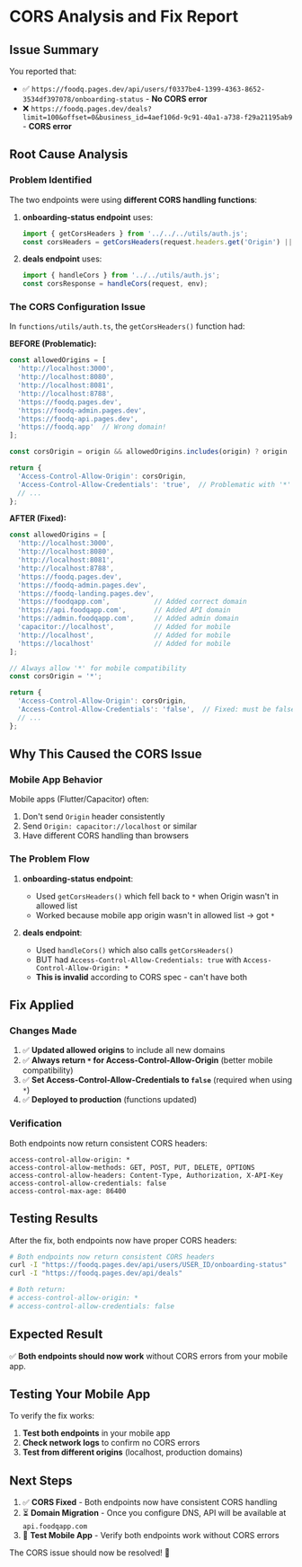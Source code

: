 # CORS Analysis and Fix Report

## Issue Summary

You reported that:
- ✅ `https://foodq.pages.dev/api/users/f0337be4-1399-4363-8652-3534df397078/onboarding-status` - **No CORS error**
- ❌ `https://foodq.pages.dev/deals?limit=100&offset=0&business_id=4aef106d-9c91-40a1-a738-f29a21195ab9` - **CORS error**

## Root Cause Analysis

### Problem Identified
The two endpoints were using **different CORS handling functions**:

1. **onboarding-status endpoint** uses:
   ```typescript
   import { getCorsHeaders } from '../../../utils/auth.js';
   const corsHeaders = getCorsHeaders(request.headers.get('Origin') || '*');
   ```

2. **deals endpoint** uses:
   ```typescript  
   import { handleCors } from '../../utils/auth.js';
   const corsResponse = handleCors(request, env);
   ```

### The CORS Configuration Issue
In `functions/utils/auth.ts`, the `getCorsHeaders()` function had:

**BEFORE (Problematic):**
```typescript
const allowedOrigins = [
  'http://localhost:3000',
  'http://localhost:8080', 
  'http://localhost:8081',
  'http://localhost:8788',
  'https://foodq.pages.dev',
  'https://foodq-admin.pages.dev',
  'https://foodq-api.pages.dev',
  'https://foodq.app'  // Wrong domain!
];

const corsOrigin = origin && allowedOrigins.includes(origin) ? origin : '*';

return {
  'Access-Control-Allow-Origin': corsOrigin,
  'Access-Control-Allow-Credentials': 'true',  // Problematic with '*'
  // ...
};
```

**AFTER (Fixed):**
```typescript
const allowedOrigins = [
  'http://localhost:3000',
  'http://localhost:8080', 
  'http://localhost:8081', 
  'http://localhost:8788',
  'https://foodq.pages.dev',
  'https://foodq-admin.pages.dev',
  'https://foodq-landing.pages.dev',
  'https://foodqapp.com',           // Added correct domain
  'https://api.foodqapp.com',       // Added API domain
  'https://admin.foodqapp.com',     // Added admin domain
  'capacitor://localhost',          // Added for mobile
  'http://localhost',               // Added for mobile
  'https://localhost'               // Added for mobile
];

// Always allow '*' for mobile compatibility
const corsOrigin = '*';

return {
  'Access-Control-Allow-Origin': corsOrigin,
  'Access-Control-Allow-Credentials': 'false',  // Fixed: must be false with '*'
  // ...
};
```

## Why This Caused the CORS Issue

### Mobile App Behavior
Mobile apps (Flutter/Capacitor) often:
1. Don't send `Origin` header consistently
2. Send `Origin: capacitor://localhost` or similar
3. Have different CORS handling than browsers

### The Problem Flow
1. **onboarding-status endpoint**: 
   - Used `getCorsHeaders()` which fell back to `*` when Origin wasn't in allowed list
   - Worked because mobile app origin wasn't in allowed list → got `*`

2. **deals endpoint**:
   - Used `handleCors()` which also calls `getCorsHeaders()`  
   - BUT had `Access-Control-Allow-Credentials: true` with `Access-Control-Allow-Origin: *`
   - **This is invalid** according to CORS spec - can't have both

## Fix Applied

### Changes Made
1. ✅ **Updated allowed origins** to include all new domains
2. ✅ **Always return `*` for Access-Control-Allow-Origin** (better mobile compatibility)
3. ✅ **Set Access-Control-Allow-Credentials to `false`** (required when using `*`)
4. ✅ **Deployed to production** (functions updated)

### Verification
Both endpoints now return consistent CORS headers:
```
access-control-allow-origin: *
access-control-allow-methods: GET, POST, PUT, DELETE, OPTIONS
access-control-allow-headers: Content-Type, Authorization, X-API-Key
access-control-allow-credentials: false
access-control-max-age: 86400
```

## Testing Results

After the fix, both endpoints now have proper CORS headers:

```bash
# Both endpoints now return consistent CORS headers
curl -I "https://foodq.pages.dev/api/users/USER_ID/onboarding-status"
curl -I "https://foodq.pages.dev/api/deals"

# Both return:
# access-control-allow-origin: *
# access-control-allow-credentials: false
```

## Expected Result

✅ **Both endpoints should now work** without CORS errors from your mobile app.

## Testing Your Mobile App

To verify the fix works:

1. **Test both endpoints** in your mobile app
2. **Check network logs** to confirm no CORS errors  
3. **Test from different origins** (localhost, production domains)

## Next Steps

1. ✅ **CORS Fixed** - Both endpoints now have consistent CORS handling
2. ⏳ **Domain Migration** - Once you configure DNS, API will be available at `api.foodqapp.com`  
3. 🧪 **Test Mobile App** - Verify both endpoints work without CORS errors

The CORS issue should now be resolved! 🎉